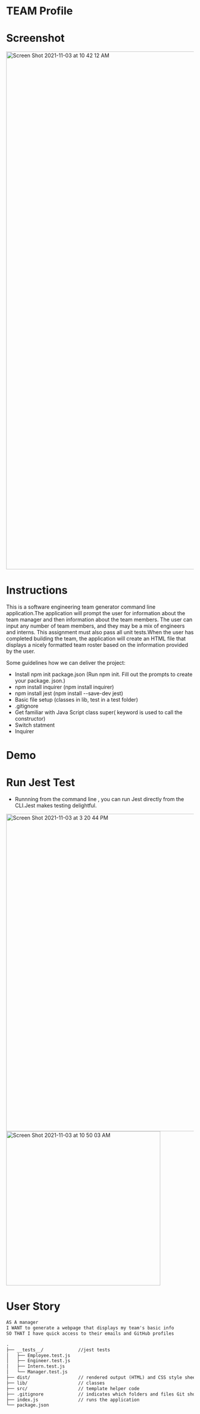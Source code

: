 # TEAM Profile
 # Screenshot 
 
 <img width="1390" alt="Screen Shot 2021-11-03 at 10 42 12 AM" src="https://user-images.githubusercontent.com/85656320/140082464-9ea3d4a5-5e88-4b92-acc3-35dc7035ccb3.png">

 
 
# Instructions
This is a software engineering team generator command line application.The application will prompt the user for information about the team manager and then information about the team members. The user can input any number of team members, and they may be a mix of engineers and interns. This assignment must also pass all unit tests.When the user has completed building the team, the application will create an HTML file that displays a nicely formatted team roster based on the information provided by the user.

Some guidelines how we can deliver the project:

* Install npm init package.json (Run npm init.
Fill out the prompts to create your package. json.)
* npm install inquirer (npm install inquirer) 
*  npm install jest (npm install --save-dev jest)
*  Basic file setup (classes in lib, test in a test folder)
*  .gitignore 
*  Get familiar with  Java Script class super( keyword is used to call the constructor)
*  Switch statment
*   Inquirer
  





# Demo

# Run Jest Test
* Runnning from the command line , you can run Jest directly from the CLI.Jest makes testing delightful.

<img width="852" alt="Screen Shot 2021-11-03 at 3 20 44 PM" src="https://user-images.githubusercontent.com/85656320/140178563-852215fe-b4dc-4838-a946-1dcabbe029a7.png">


<img width="414" alt="Screen Shot 2021-11-03 at 10 50 03 AM" src="https://user-images.githubusercontent.com/85656320/140084186-888de30f-8cae-4db7-a7db-d52322f79b10.png">





 # User Story
 
```md
AS A manager
I WANT to generate a webpage that displays my team's basic info
SO THAT I have quick access to their emails and GitHub profiles
```


```md
.
├── __tests__/             //jest tests
│   ├── Employee.test.js
│   ├── Engineer.test.js
│   ├── Intern.test.js
│   └── Manager.test.js
├── dist/                  // rendered output (HTML) and CSS style sheet      
├── lib/                   // classes
├── src/                   // template helper code 
├── .gitignore             // indicates which folders and files Git should ignore
├── index.js               // runs the application
└── package.json           
```




